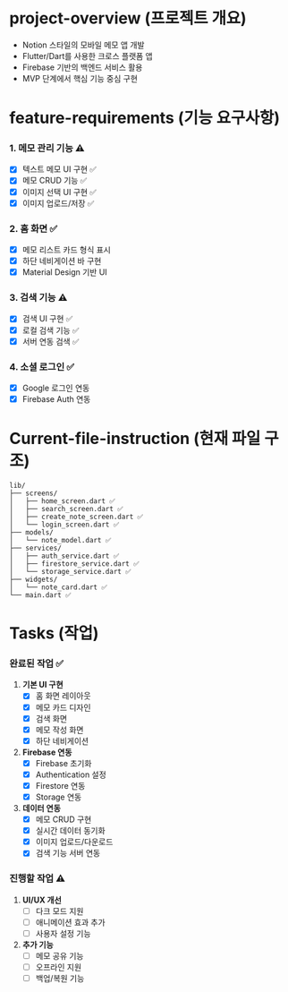 # project-overview (프로젝트 개요)
- Notion 스타일의 모바일 메모 앱 개발
- Flutter/Dart를 사용한 크로스 플랫폼 앱
- Firebase 기반의 백엔드 서비스 활용
- MVP 단계에서 핵심 기능 중심 구현

# feature-requirements (기능 요구사항)
### 1. 메모 관리 기능 ⚠️
- [x] 텍스트 메모 UI 구현 ✅
- [x] 메모 CRUD 기능 ✅
- [x] 이미지 선택 UI 구현 ✅
- [x] 이미지 업로드/저장 ✅

### 2. 홈 화면 ✅
- [x] 메모 리스트 카드 형식 표시
- [x] 하단 네비게이션 바 구현
- [x] Material Design 기반 UI

### 3. 검색 기능 ⚠️
- [x] 검색 UI 구현 ✅
- [x] 로컬 검색 기능 ✅
- [x] 서버 연동 검색 ✅

### 4. 소셜 로그인 ✅
- [x] Google 로그인 연동
- [x] Firebase Auth 연동

# Current-file-instruction (현재 파일 구조)
```
lib/
├── screens/
│   ├── home_screen.dart ✅
│   ├── search_screen.dart ✅
│   ├── create_note_screen.dart ✅
│   └── login_screen.dart ✅
├── models/
│   └── note_model.dart ✅
├── services/
│   ├── auth_service.dart ✅
│   ├── firestore_service.dart ✅
│   └── storage_service.dart ✅
├── widgets/
│   └── note_card.dart ✅
└── main.dart ✅
```

# Tasks (작업)
### 완료된 작업 ✅
1. **기본 UI 구현**
   - [x] 홈 화면 레이아웃
   - [x] 메모 카드 디자인
   - [x] 검색 화면
   - [x] 메모 작성 화면
   - [x] 하단 네비게이션

2. **Firebase 연동**
   - [x] Firebase 초기화
   - [x] Authentication 설정
   - [x] Firestore 연동
   - [x] Storage 연동

3. **데이터 연동**
   - [x] 메모 CRUD 구현
   - [x] 실시간 데이터 동기화
   - [x] 이미지 업로드/다운로드
   - [x] 검색 기능 서버 연동

### 진행할 작업 ⚠️
1. **UI/UX 개선**
   - [ ] 다크 모드 지원
   - [ ] 애니메이션 효과 추가
   - [ ] 사용자 설정 기능

2. **추가 기능**
   - [ ] 메모 공유 기능
   - [ ] 오프라인 지원
   - [ ] 백업/복원 기능